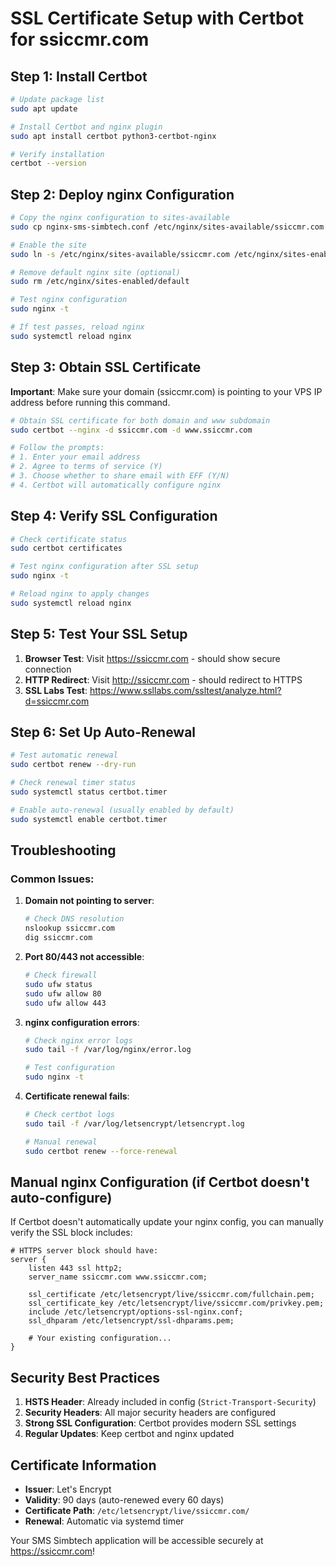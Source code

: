 # SSL Certificate Setup with Certbot for ssiccmr.com

## Step 1: Install Certbot

```bash
# Update package list
sudo apt update

# Install Certbot and nginx plugin
sudo apt install certbot python3-certbot-nginx

# Verify installation
certbot --version
```

## Step 2: Deploy nginx Configuration

```bash
# Copy the nginx configuration to sites-available
sudo cp nginx-sms-simbtech.conf /etc/nginx/sites-available/ssiccmr.com

# Enable the site
sudo ln -s /etc/nginx/sites-available/ssiccmr.com /etc/nginx/sites-enabled/

# Remove default nginx site (optional)
sudo rm /etc/nginx/sites-enabled/default

# Test nginx configuration
sudo nginx -t

# If test passes, reload nginx
sudo systemctl reload nginx
```

## Step 3: Obtain SSL Certificate

**Important**: Make sure your domain (ssiccmr.com) is pointing to your VPS IP address before running this command.

```bash
# Obtain SSL certificate for both domain and www subdomain
sudo certbot --nginx -d ssiccmr.com -d www.ssiccmr.com

# Follow the prompts:
# 1. Enter your email address
# 2. Agree to terms of service (Y)
# 3. Choose whether to share email with EFF (Y/N)
# 4. Certbot will automatically configure nginx
```

## Step 4: Verify SSL Configuration

```bash
# Check certificate status
sudo certbot certificates

# Test nginx configuration after SSL setup
sudo nginx -t

# Reload nginx to apply changes
sudo systemctl reload nginx
```

## Step 5: Test Your SSL Setup

1. **Browser Test**: Visit https://ssiccmr.com - should show secure connection
2. **HTTP Redirect**: Visit http://ssiccmr.com - should redirect to HTTPS
3. **SSL Labs Test**: https://www.ssllabs.com/ssltest/analyze.html?d=ssiccmr.com

## Step 6: Set Up Auto-Renewal

```bash
# Test automatic renewal
sudo certbot renew --dry-run

# Check renewal timer status
sudo systemctl status certbot.timer

# Enable auto-renewal (usually enabled by default)
sudo systemctl enable certbot.timer
```

## Troubleshooting

### Common Issues:

1. **Domain not pointing to server**:
   ```bash
   # Check DNS resolution
   nslookup ssiccmr.com
   dig ssiccmr.com
   ```

2. **Port 80/443 not accessible**:
   ```bash
   # Check firewall
   sudo ufw status
   sudo ufw allow 80
   sudo ufw allow 443
   ```

3. **nginx configuration errors**:
   ```bash
   # Check nginx error logs
   sudo tail -f /var/log/nginx/error.log
   
   # Test configuration
   sudo nginx -t
   ```

4. **Certificate renewal fails**:
   ```bash
   # Check certbot logs
   sudo tail -f /var/log/letsencrypt/letsencrypt.log
   
   # Manual renewal
   sudo certbot renew --force-renewal
   ```

## Manual nginx Configuration (if Certbot doesn't auto-configure)

If Certbot doesn't automatically update your nginx config, you can manually verify the SSL block includes:

```nginx
# HTTPS server block should have:
server {
    listen 443 ssl http2;
    server_name ssiccmr.com www.ssiccmr.com;
    
    ssl_certificate /etc/letsencrypt/live/ssiccmr.com/fullchain.pem;
    ssl_certificate_key /etc/letsencrypt/live/ssiccmr.com/privkey.pem;
    include /etc/letsencrypt/options-ssl-nginx.conf;
    ssl_dhparam /etc/letsencrypt/ssl-dhparams.pem;
    
    # Your existing configuration...
}
```

## Security Best Practices

1. **HSTS Header**: Already included in config (`Strict-Transport-Security`)
2. **Security Headers**: All major security headers are configured
3. **Strong SSL Configuration**: Certbot provides modern SSL settings
4. **Regular Updates**: Keep certbot and nginx updated

## Certificate Information

- **Issuer**: Let's Encrypt
- **Validity**: 90 days (auto-renewed every 60 days)
- **Certificate Path**: `/etc/letsencrypt/live/ssiccmr.com/`
- **Renewal**: Automatic via systemd timer

Your SMS Simbtech application will be accessible securely at https://ssiccmr.com!
